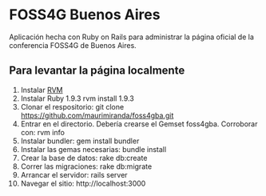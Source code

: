 FOSS4G Buenos Aires
===================

Aplicación hecha con Ruby on Rails para administrar la página oficial de la conferencia FOSS4G de Buenos Aires.

Para levantar la página localmente
----------------------------------

1. Instalar [RVM](https://rvm.io/)
2. Instalar Ruby 1.9.3
    rvm install 1.9.3
3. Clonar el respositorio:
    git clone https://github.com/maurimiranda/foss4gba.git
4. Entrar en el directorio. Debería crearse el Gemset foss4gba. Corroborar con:
    rvm info
5. Instalar bundler:
    gem install bundler
6. Instalar las gemas necesarias:
    bundle install
7. Crear la base de datos:
    rake db:create
8. Correr las migraciones:
    rake db:migrate
9. Arrancar el servidor:
    rails server
10. Navegar el sitio:
    http://localhost:3000
